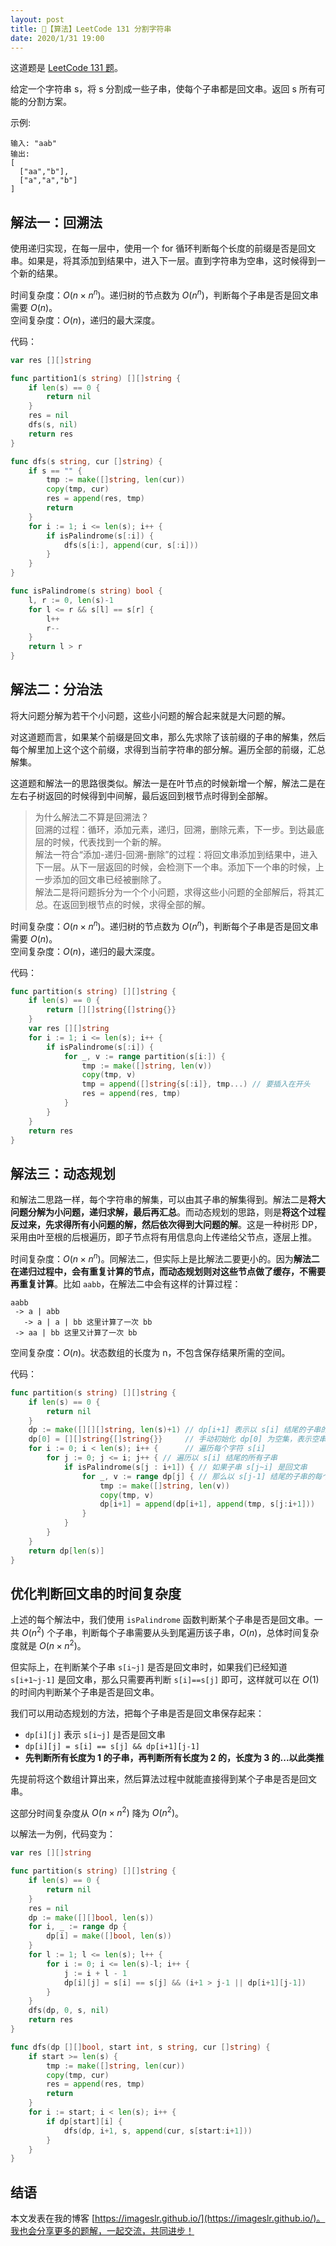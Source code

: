 ```yaml
---
layout: post
title: 📝【算法】LeetCode 131 分割字符串
date: 2020/1/31 19:00
---
```


这道题是 [LeetCode 131 题](https://leetcode-cn.com/problems/palindrome-partitioning/)。

给定一个字符串 s，将 s 分割成一些子串，使每个子串都是回文串。返回 s 所有可能的分割方案。

示例:
```
输入: "aab"
输出:
[
  ["aa","b"],
  ["a","a","b"]
]
```

## 解法一：回溯法
使用递归实现，在每一层中，使用一个 for 循环判断每个长度的前缀是否是回文串。如果是，将其添加到结果中，进入下一层。直到字符串为空串，这时候得到一个新的结果。

时间复杂度：$O(n×n^n)$。递归树的节点数为 $O(n^n)$，判断每个子串是否是回文串需要 $O(n)$。  
空间复杂度：$O(n)$，递归的最大深度。

代码：
```go
var res [][]string

func partition1(s string) [][]string {
	if len(s) == 0 {
		return nil
	}
	res = nil
	dfs(s, nil)
	return res
}

func dfs(s string, cur []string) {
	if s == "" {
		tmp := make([]string, len(cur))
		copy(tmp, cur)
		res = append(res, tmp)
		return
	}
	for i := 1; i <= len(s); i++ {
		if isPalindrome(s[:i]) {
			dfs(s[i:], append(cur, s[:i]))
		}
	}
}

func isPalindrome(s string) bool {
	l, r := 0, len(s)-1
	for l <= r && s[l] == s[r] {
		l++
		r--
	}
	return l > r
}
```

## 解法二：分治法
将大问题分解为若干个小问题，这些小问题的解合起来就是大问题的解。

对这道题而言，如果某个前缀是回文串，那么先求除了该前缀的子串的解集，然后每个解里加上这个这个前缀，求得到当前字符串的部分解。遍历全部的前缀，汇总解集。

这道题和解法一的思路很类似。解法一是在叶节点的时候新增一个解，解法二是在左右子树返回的时候得到中间解，最后返回到根节点时得到全部解。
> 为什么解法二不算是回溯法？  
回溯的过程：循环，添加元素，递归，回溯，删除元素，下一步。到达最底层的时候，代表找到一个新的解。  
解法一符合“添加-递归-回溯-删除”的过程：将回文串添加到结果中，进入下一层。从下一层返回的时候，会检测下一个串。添加下一个串的时候，上一步添加的回文串已经被删除了。  
解法二是将问题拆分为一个个小问题，求得这些小问题的全部解后，将其汇总。在返回到根节点的时候，求得全部的解。

时间复杂度：$O(n×n^n)$。递归树的节点数为 $O(n^n)$，判断每个子串是否是回文串需要 $O(n)$。  
空间复杂度：$O(n)$，递归的最大深度。
  
代码：
```go
func partition(s string) [][]string {
	if len(s) == 0 {
		return [][]string{[]string{}}
	}
	var res [][]string
	for i := 1; i <= len(s); i++ {
		if isPalindrome(s[:i]) {
			for _, v := range partition(s[i:]) {
				tmp := make([]string, len(v))
				copy(tmp, v)
				tmp = append([]string{s[:i]}, tmp...) // 要插入在开头
				res = append(res, tmp)
			}
		}
	}
	return res
}
```

## 解法三：动态规划
和解法二思路一样，每个字符串的解集，可以由其子串的解集得到。解法二是**将大问题分解为小问题，递归求解，最后再汇总**。而动态规划的思路，则是**将这个过程反过来，先求得所有小问题的解，然后依次得到大问题的解**。这是一种树形 DP，采用由叶至根的后根遍历，即子节点将有用信息向上传递给父节点，逐层上推。

时间复杂度：$O(n×n^n)$。同解法二，但实际上是比解法二要更小的。因为**解法二在递归过程中，会有重复计算的节点，而动态规划则对这些节点做了缓存，不需要再重复计算**。比如 `aabb`，在解法二中会有这样的计算过程：
```
aabb
 -> a | abb
   -> a | a | bb 这里计算了一次 bb
 -> aa | bb 这里又计算了一次 bb
```
空间复杂度：$O(n)$。状态数组的长度为 n，不包含保存结果所需的空间。

代码：
```go
func partition(s string) [][]string {
	if len(s) == 0 {
		return nil
	}
	dp := make([][][]string, len(s)+1) // dp[i+1] 表示以 s[i] 结尾的子串的全部解
	dp[0] = [][]string{[]string{}}     // 手动初始化 dp[0] 为空集，表示空串的情况
	for i := 0; i < len(s); i++ {      // 遍历每个字符 s[i]
		for j := 0; j <= i; j++ { // 遍历以 s[i] 结尾的所有子串
			if isPalindrome(s[j : i+1]) { // 如果子串 s[j~i] 是回文串
				for _, v := range dp[j] { // 那么以 s[j-1] 结尾的子串的每个解加上 s[j~i]，都是 dp[i] 的一个新的解
					tmp := make([]string, len(v))
					copy(tmp, v)
					dp[i+1] = append(dp[i+1], append(tmp, s[j:i+1]))
				}
			}
		}
	}
	return dp[len(s)]
}
```

## 优化判断回文串的时间复杂度
上述的每个解法中，我们使用 `isPalindrome` 函数判断某个子串是否是回文串。一共 $O(n^2)$ 个子串，判断每个子串需要从头到尾遍历该子串，$O(n)$，总体时间复杂度就是 $O(n×n^2)$。

但实际上，在判断某个子串 `s[i~j]` 是否是回文串时，如果我们已经知道 `s[i+1~j-1]` 是回文串，那么只需要再判断 `s[i]==s[j]` 即可，这样就可以在 $O(1)$ 的时间内判断某个子串是否是回文串。

我们可以用动态规划的方法，把每个子串是否是回文串保存起来：
* `dp[i][j]` 表示 `s[i~j]` 是否是回文串
* `dp[i][j] = s[i] == s[j] && dp[i+1][j-1]`
* **先判断所有长度为 1 的子串，再判断所有长度为 2 的，长度为 3 的...以此类推**

先提前将这个数组计算出来，然后算法过程中就能直接得到某个子串是否是回文串。

这部分时间复杂度从 $O(n×n^2)$ 降为 $O(n^2)$。

以解法一为例，代码变为：
```go
var res [][]string

func partition(s string) [][]string {
	if len(s) == 0 {
		return nil
	}
	res = nil
	dp := make([][]bool, len(s))
	for i, _ := range dp {
		dp[i] = make([]bool, len(s))
	}
	for l := 1; l <= len(s); l++ {
		for i := 0; i <= len(s)-l; i++ {
			j := i + l - 1
			dp[i][j] = s[i] == s[j] && (i+1 > j-1 || dp[i+1][j-1])
		}
	}
	dfs(dp, 0, s, nil)
	return res
}

func dfs(dp [][]bool, start int, s string, cur []string) {
	if start >= len(s) {
		tmp := make([]string, len(cur))
		copy(tmp, cur)
		res = append(res, tmp)
		return
	}
	for i := start; i < len(s); i++ {
		if dp[start][i] {
			dfs(dp, i+1, s, append(cur, s[start:i+1]))
		}
	}
}
```


## 结语
本文发表在我的博客 [https://imageslr.github.io/](https://imageslr.github.io/)。我也会分享更多的题解，一起交流，共同进步！